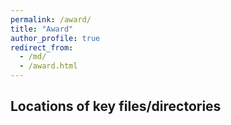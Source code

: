 ```yaml
---
permalink: /award/
title: "Award"
author_profile: true
redirect_from: 
  - /md/
  - /award.html
---
```


## Locations of key files/directories

